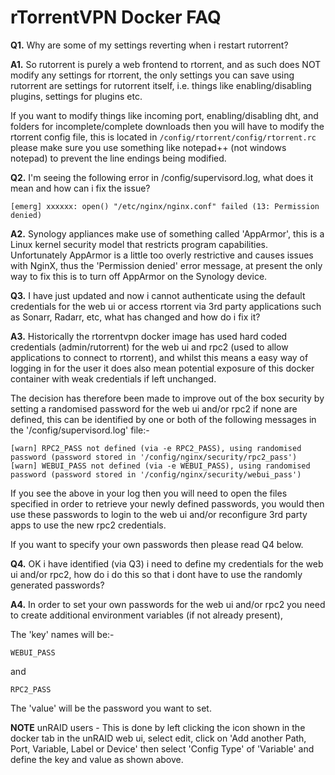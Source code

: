 # **rTorrentVPN Docker FAQ**

**Q1.** Why are some of my settings reverting when i restart rutorrent?

**A1.** So rutorrent is purely a web frontend to rtorrent, and as such does NOT modify any settings for rtorrent, the only settings you can save using rutorrent are settings for rutorrent itself, i.e. things like enabling/disabling plugins, settings for plugins etc.

If you want to modify things like incoming port, enabling/disabling dht, and folders for incomplete/complete downloads then you will have to modify the rtorrent config file, this is located in ```/config/rtorrent/config/rtorrent.rc``` please make sure you use something like notepad++ (not windows notepad) to prevent the line endings being modified.

**Q2.** I'm seeing the following error in /config/supervisord.log, what does it mean and how can i fix the issue?
```
[emerg] xxxxxx: open() "/etc/nginx/nginx.conf" failed (13: Permission denied)
```

**A2.** Synology appliances make use of something called 'AppArmor', this is a Linux kernel security model that restricts program capabilities. Unfortunately AppArmor is a little too overly restrictive and causes issues with NginX, thus the 'Permission denied' error message, at present the only way to fix this is to turn off AppArmor on the Synology device.

**Q3.** I have just updated and now i cannot authenticate using the default credentials for the web ui or access rtorrent via 3rd party applications such as Sonarr, Radarr, etc, what has changed and how do i fix it?

**A3.** Historically the rtorrentvpn docker image has used hard coded credentials (admin/rutorrent) for the web ui and rpc2 (used to allow applications to connect to rtorrent), and whilst this means a easy way of logging in for the user it does also mean potential exposure of this docker container with weak credentials if left unchanged. 

The decision has therefore been made to improve out of the box security by setting a randomised password for the web ui and/or rpc2 if none are defined, this can be identified by one or both of the following messages in the '/config/supervisord.log' file:-

```
[warn] RPC2_PASS not defined (via -e RPC2_PASS), using randomised password (password stored in '/config/nginx/security/rpc2_pass')
[warn] WEBUI_PASS not defined (via -e WEBUI_PASS), using randomised password (password stored in '/config/nginx/security/webui_pass')
```

If you see the above in your log then you will need to open the files specified in order to retrieve your newly defined passwords, you would then use these passwords to login to the web ui and/or reconfigure 3rd party apps to use the new rpc2 credentials.

If you want to specify your own passwords then please read Q4 below.

**Q4.** OK i have identified (via Q3) i need to define my credentials for the web ui and/or rpc2, how do i do this so that i dont have to use the randomly generated passwords?

**A4.** In order to set your own passwords for the web ui and/or rpc2 you need to create additional environment variables (if not already present), 

The 'key' names will be:-

```
WEBUI_PASS
```

and

```
RPC2_PASS
```

The 'value' will be the password you want to set.

**NOTE** unRAID users - This is done by left clicking the icon shown in the docker tab in the unRAID web ui, select edit, click on 'Add another Path, Port, Variable, Label or Device' then select 'Config Type' of 'Variable' and define the key and value as shown above.